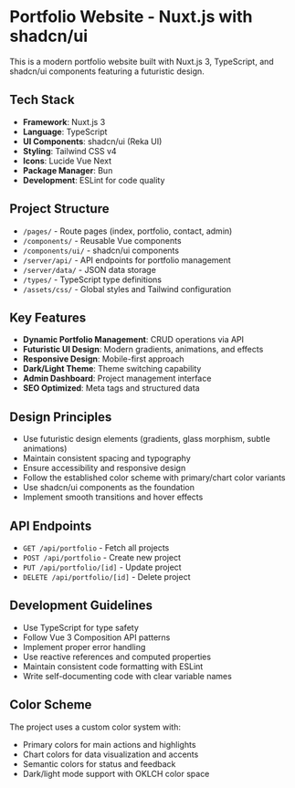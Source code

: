 <!-- Use this file to provide workspace-specific custom instructions to Copilot. For more details, visit https://code.visualstudio.com/docs/copilot/copilot-customization#_use-a-githubcopilotinstructionsmd-file -->

# Portfolio Website - Nuxt.js with shadcn/ui

This is a modern portfolio website built with Nuxt.js 3, TypeScript, and shadcn/ui components featuring a futuristic design.

## Tech Stack
- **Framework**: Nuxt.js 3
- **Language**: TypeScript
- **UI Components**: shadcn/ui (Reka UI)
- **Styling**: Tailwind CSS v4
- **Icons**: Lucide Vue Next
- **Package Manager**: Bun
- **Development**: ESLint for code quality

## Project Structure
- `/pages/` - Route pages (index, portfolio, contact, admin)
- `/components/` - Reusable Vue components
- `/components/ui/` - shadcn/ui components
- `/server/api/` - API endpoints for portfolio management
- `/server/data/` - JSON data storage
- `/types/` - TypeScript type definitions
- `/assets/css/` - Global styles and Tailwind configuration

## Key Features
- **Dynamic Portfolio Management**: CRUD operations via API
- **Futuristic UI Design**: Modern gradients, animations, and effects
- **Responsive Design**: Mobile-first approach
- **Dark/Light Theme**: Theme switching capability
- **Admin Dashboard**: Project management interface
- **SEO Optimized**: Meta tags and structured data

## Design Principles
- Use futuristic design elements (gradients, glass morphism, subtle animations)
- Maintain consistent spacing and typography
- Ensure accessibility and responsive design
- Follow the established color scheme with primary/chart color variants
- Use shadcn/ui components as the foundation
- Implement smooth transitions and hover effects

## API Endpoints
- `GET /api/portfolio` - Fetch all projects
- `POST /api/portfolio` - Create new project
- `PUT /api/portfolio/[id]` - Update project
- `DELETE /api/portfolio/[id]` - Delete project

## Development Guidelines
- Use TypeScript for type safety
- Follow Vue 3 Composition API patterns
- Implement proper error handling
- Use reactive references and computed properties
- Maintain consistent code formatting with ESLint
- Write self-documenting code with clear variable names

## Color Scheme
The project uses a custom color system with:
- Primary colors for main actions and highlights
- Chart colors for data visualization and accents
- Semantic colors for status and feedback
- Dark/light mode support with OKLCH color space
